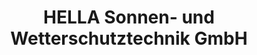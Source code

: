 ---
title: "HELLA Sonnen- und Wetterschutztechnik GmbH"
url: /hall-in-tirol/hella-sonnen-und-wetterschutztechnik-gmbh/
shop: Jalousien
---